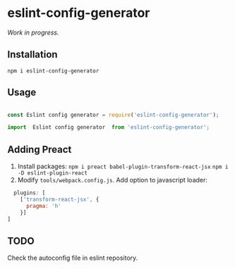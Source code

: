 # eslint-config-generator

*Work in progress.*


## Installation
`npm i eslint-config-generator`

## Usage

```javascript

const Eslint config generator = require('eslint-config-generator');

import  Eslint config generator  from 'eslint-config-generator';

```

## Adding Preact
1. Install packages:
`npm i preact babel-plugin-transform-react-jsx`
`npm i -D eslint-plugin-react`
2. Modify `tools/webpack.config.js`. Add option to javascript loader:
```javascript
  plugins: [
    ['transform-react-jsx', {
      pragma: 'h'
    }]
]
```
## TODO
Check the autoconfig file in eslint repository.
